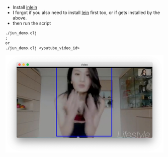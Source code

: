 
- Install [inlein](https://github.com/hypirion/inlein)
- I forgot if you also need to install [lein](https://leiningen.org/) first too, or if gets installed by the above.
- then run the script

```
./jun_demo.clj
;
or 
./jun_demo.clj <youtube_video_id>
```

![](video.png)
